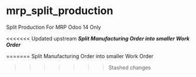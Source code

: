 # mrp_split_production
Split Production For MRP Odoo 14 Only

<<<<<<< Updated upstream
***Split Manufacturing Order into smaller Work Order***

=======
Split Manufacturing Order into smaller Work Order
>>>>>>> Stashed changes
